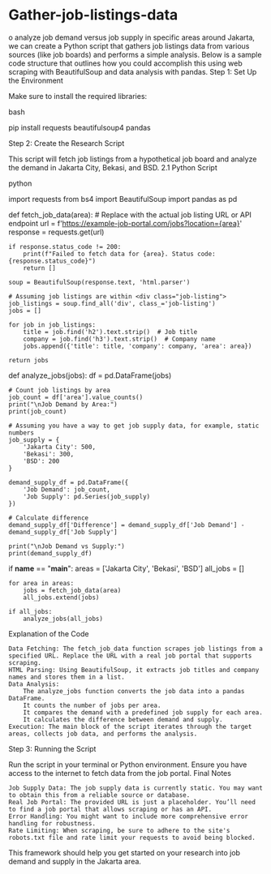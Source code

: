 # Gather-job-listings-data
o analyze job demand versus job supply in specific areas around Jakarta, we can create a Python script that gathers job listings data from various sources (like job boards) and performs a simple analysis. Below is a sample code structure that outlines how you could accomplish this using web scraping with BeautifulSoup and data analysis with pandas.
Step 1: Set Up the Environment

Make sure to install the required libraries:

bash

pip install requests beautifulsoup4 pandas

Step 2: Create the Research Script

This script will fetch job listings from a hypothetical job board and analyze the demand in Jakarta City, Bekasi, and BSD.
2.1 Python Script

python

import requests
from bs4 import BeautifulSoup
import pandas as pd

def fetch_job_data(area):
    # Replace with the actual job listing URL or API endpoint
    url = f'https://example-job-portal.com/jobs?location={area}'
    response = requests.get(url)
    
    if response.status_code != 200:
        print(f"Failed to fetch data for {area}. Status code: {response.status_code}")
        return []

    soup = BeautifulSoup(response.text, 'html.parser')
    
    # Assuming job listings are within <div class="job-listing">
    job_listings = soup.find_all('div', class_='job-listing')
    jobs = []
    
    for job in job_listings:
        title = job.find('h2').text.strip()  # Job title
        company = job.find('h3').text.strip()  # Company name
        jobs.append({'title': title, 'company': company, 'area': area})
    
    return jobs

def analyze_jobs(jobs):
    df = pd.DataFrame(jobs)
    
    # Count job listings by area
    job_count = df['area'].value_counts()
    print("\nJob Demand by Area:")
    print(job_count)

    # Assuming you have a way to get job supply data, for example, static numbers
    job_supply = {
        'Jakarta City': 500,
        'Bekasi': 300,
        'BSD': 200
    }
    
    demand_supply_df = pd.DataFrame({
        'Job Demand': job_count,
        'Job Supply': pd.Series(job_supply)
    })

    # Calculate difference
    demand_supply_df['Difference'] = demand_supply_df['Job Demand'] - demand_supply_df['Job Supply']
    
    print("\nJob Demand vs Supply:")
    print(demand_supply_df)

if __name__ == "__main__":
    areas = ['Jakarta City', 'Bekasi', 'BSD']
    all_jobs = []
    
    for area in areas:
        jobs = fetch_job_data(area)
        all_jobs.extend(jobs)
    
    if all_jobs:
        analyze_jobs(all_jobs)

Explanation of the Code

    Data Fetching: The fetch_job_data function scrapes job listings from a specified URL. Replace the URL with a real job portal that supports scraping.
    HTML Parsing: Using BeautifulSoup, it extracts job titles and company names and stores them in a list.
    Data Analysis:
        The analyze_jobs function converts the job data into a pandas DataFrame.
        It counts the number of jobs per area.
        It compares the demand with a predefined job supply for each area.
        It calculates the difference between demand and supply.
    Execution: The main block of the script iterates through the target areas, collects job data, and performs the analysis.

Step 3: Running the Script

Run the script in your terminal or Python environment. Ensure you have access to the internet to fetch data from the job portal.
Final Notes

    Job Supply Data: The job supply data is currently static. You may want to obtain this from a reliable source or database.
    Real Job Portal: The provided URL is just a placeholder. You’ll need to find a job portal that allows scraping or has an API.
    Error Handling: You might want to include more comprehensive error handling for robustness.
    Rate Limiting: When scraping, be sure to adhere to the site's robots.txt file and rate limit your requests to avoid being blocked.

This framework should help you get started on your research into job demand and supply in the Jakarta area. 
